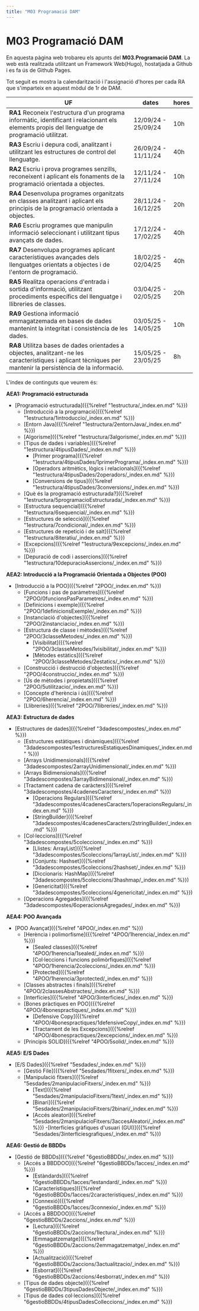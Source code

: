 ```yaml
---
title: "M03 Programació DAM"
---
```


# **M03 Programació DAM**

En aquesta pàgina web trobareu els apunts del **M03.Programació DAM**. La web està realitzada utilitzant un Framework Web(Hugo), hostatjada a Github i es fa ús de Github Pages.

Tot seguit es mostra la calendarització i l'assignació d'hores per cada RA que s'imparteix en aquest mòdul de 1r de DAM.

|UF|dates|hores|
|---|---|---|
|**RA1** Reconeix l'estructura d'un programa informàtic, identificant i relacionant els elements propis del llenguatge de programació utilitzat.|12/09/24 - 25/09/24|10h|
|**RA3** Escriu i depura codi, analitzant i utilitzant les estructures de control del llenguatge.|26/09/24 - 11/11/24|40h|
|**RA2** Escriu i prova programes senzills, reconeixent i aplicant els fonaments de la programació orientada a objectes.|12/11/24 - 27/11/24|10h|
|**RA4** Desenvolupa programes organitzats en classes analitzant i aplicant els principis de la programació orientada a objectes.|28/11/24 - 16/12/25|20h|
|**RA6** Escriu programes que manipulin informació seleccionant i utilitzant tipus avançats de dades.|17/12/24 - 17/02/25|40h|
|**RA7** Desenvolupa programes aplicant característiques avançades dels llenguatges orientats a objectes i de l'entorn de programació.|18/02/25 - 02/04/25|40h|
|**RA5** Realitza operacions d'entrada i sortida d'informació, utilitzant procediments específics del llenguatge i llibreries de classes.|03/04/25 - 02/05/25|20h|
|**RA9** Gestiona informació emmagatzemada en bases de dades mantenint la integritat i consistència de les dades.|03/05/25 - 14/05/25|10h|
|**RA8** Utilitza bases de dades orientades a objectes, analitzant-ne les característiques i aplicant tècniques per mantenir la persistència de la informació.|15/05/25 - 23/05/25|8h|


L'índex de continguts que veurem és:


**AEA1: Programació estructurada**
  + [Programació estructurada]({{%relref "1estructura/_index.en.md" %}})
    - [Introducció a la programació]({{%relref "1estructura/1introduccio/_index.en.md" %}})
    - [Entorn Java]({{%relref "1estructura/2entornJava/_index.en.md" %}})
    - [Algorisme]({{%relref "1estructura/3algorisme/_index.en.md" %}})
    - [Tipus de dades i variables]({{%relref "1estructura/4tipusDades/_index.en.md" %}})
        * [Primer programa]({{%relref "1estructura/4tipusDades/1primerPrograma/_index.en.md" %}})
        * [Operadors aritmètics, lògics i relacionals]({{%relref "1estructura/4tipusDades/2operadors/_index.en.md" %}})
        * [Conversions de tipus]({{%relref "1estructura/4tipusDades/3conversions/_index.en.md" %}})
    - [Què és la programació estructurada?]({{%relref "1estructura/5programacioEstructurada/_index.en.md" %}})
    - [Estructura sequencial]({{%relref "1estructura/6sequencial/_index.en.md" %}})
    - [Estructures de selecció]({{%relref "1estructura/7condicional/_index.en.md" %}})
    - [Estructures de repetició i de salt]({{%relref "1estructura/8iteratiu/_index.en.md" %}})
    - [Excepcions]({{%relref "1estructura/9excepcions/_index.en.md" %}})
    - [Depuració de codi i assercions]({{%relref "1estructura/10depuracioAssercions/_index.en.md" %}})


**AEA2: Introducció a la Programació Orientada a Objectes (POO)**
  + [Introducció a la POO]({{%relref "2POO/_index.en.md" %}})
    - [Funcions i pas de paràmetres]({{%relref "2POO/0funcionsPasParametres/_index.en.md" %}})
    - [Definicions i exemple]({{%relref "2POO/1definicionsExemple/_index.en.md" %}})
    - [Instanciació d'objectes]({{%relref "2POO/2instanciacio/_index.en.md" %}})
    - [Estructura de classe i mètodes]({{%relref "2POO/3classeMetodes/_index.en.md" %}})
        * [Visibilitat]({{%relref "2POO/3classeMetodes/1visibilitat/_index.en.md" %}})
        * [Mètodes estàtics]({{%relref "2POO/3classeMetodes/2estatics/_index.en.md" %}})
    - [Construcció i destrucció d'objectes]({{%relref "2POO/4construccio/_index.en.md" %}})
    - [Ús de mètodes i propietats]({{%relref "2POO/5utilitzacio/_index.en.md" %}})
    - [Concepte d'herència i ús]({{%relref "2POO/6herencia/_index.en.md" %}})
    - [Llibreries]({{%relref "2POO/7llibreries/_index.en.md" %}})


**AEA3: Estructura de dades**
  + [Estructures de dades]({{%relref "3dadescompostes/_index.en.md" %}})
    - [Estructures estàtiques i dinàmiques]({{%relref "3dadescompostes/1estructuresEstatiquesDinamiques/_index.en.md" %}})
    - [Arrays Unidimensionals]({{%relref "3dadescompostes/2arrayUnidimensional/_index.en.md" %}})
    - [Arrays Bidimensionals]({{%relref "3dadescompostes/3arrayBidimensional/_index.en.md" %}})
    - [Tractament cadena de caràcters]({{%relref "3dadescompostes/4cadenesCaracters/_index.en.md" %}})
        * [Operacions Regulars]({{%relref "3dadescompostes/4cadenesCaracters/1operacionsRegulars/_index.en.md" %}})
        * [StringBuilder]({{%relref "3dadescompostes/4cadenesCaracters/2stringBuilder/_index.en.md" %}})
    - [Col·leccions]({{%relref "3dadescompostes/5coleccions/_index.en.md" %}})
        * [Llistes: ArrayList]({{%relref "3dadescompostes/5coleccions/1arrayList/_index.en.md" %}})
        * [Conjunts: Hashset]({{%relref "3dadescompostes/5coleccions/2hashset/_index.en.md" %}})
        * [Diccionaris: HashMap]({{%relref "3dadescompostes/5coleccions/3hashmap/_index.en.md" %}})
        * [Genericitat]({{%relref "3dadescompostes/5coleccions/4genericitat/_index.en.md" %}})
    - [Operacions Agregades]({{%relref "3dadescompostes/6operacionsAgregades/_index.en.md" %}})

**AEA4: POO Avançada**
  + [POO Avançat]({{%relref "4POO/_index.en.md" %}})
    - [Herència i polimorfisme]({{%relref "4POO/1herencia/_index.en.md" %}})
        * [Sealed classes]({{%relref "4POO/1herencia/1sealed/_index.en.md" %}})
        * [Col·leccions i funcions polimòrfiques]({{%relref "4POO/1herencia/2coleccions/_index.en.md" %}})
        * [Protected]({{%relref "4POO/1herencia/3protected/_index.en.md" %}})
    - [Classes abstractes i finals]({{%relref "4POO/2classesAbstractes/_index.en.md" %}})
    - [Interfícies]({{%relref "4POO/3interficies/_index.en.md" %}})
    - [Bones pràctiques en POO]({{%relref "4POO/4bonespractiques/_index.en.md" %}})
        * [Defensive Copy]({{%relref "4POO/4bonespractiques/1defensiveCopy/_index.en.md" %}})
        * [Tractament de les Excepcions]({{%relref "4POO/4bonespractiques/2excepcions/_index.en.md" %}})
    - [Principis SOLID]({{%relref "4POO/5solid/_index.en.md" %}})

**AEA5: E/S Dades**
  + [E/S Dades]({{%relref "5esdades/_index.en.md" %}})
    - [Gestió File]({{%relref "5esdades/1fitxers/_index.en.md" %}})
    - [Manipulació fitxers]({{%relref "5esdades/2manipulacioFitxers/_index.en.md" %}})<br>
        * [Text]({{%relref "5esdades/2manipulacioFitxers/1text/_index.en.md" %}})   <br>
        * [Binari]({{%relref "5esdades/2manipulacioFitxers/2binari/_index.en.md" %}})<br>
        * [Accés aleatori]({{%relref "5esdades/2manipulacioFitxers/3accesAleatori/_index.en.md" %}}) 
    -[Interfícies gràfiques d'usuari (GUI)]({{%relref "5esdades/3interficiesgrafiques/_index.en.md" %}})




**AEA6: Gestió de BBDDs**
+ [Gestió de BBDDs]({{%relref "6gestioBBDDs/_index.en.md" %}})
    - [Accés a BBDDOO]({{%relref "6gestioBBDDs/1acces/_index.en.md" %}})
        * [Estàndards]({{%relref "6gestioBBDDs/1acces/1estandard/_index.en.md" %}})   
        * [Característiques]({{%relref "6gestioBBDDs/1acces/2caracteristiques/_index.en.md" %}})
        * [Connexió]({{%relref "6gestioBBDDs/1acces/3connexio/_index.en.md" %}}) 
    - [Accés a BBDDOO]({{%relref "6gestioBBDDs/2accions/_index.en.md" %}})
        * [Lectura]({{%relref "6gestioBBDDs/2accions/1lectura/_index.en.md" %}}) 
        * [Emmagatzematge]({{%relref "6gestioBBDDs/2accions/2emmagatzematge/_index.en.md" %}})   
        * [Actualització]({{%relref "6gestioBBDDs/2accions/3actualitzacio/_index.en.md" %}})
        * [Esborrat]({{%relref "6gestioBBDDs/2accions/4esborrat/_index.en.md" %}}) 
    - [Tipus de dades objecte]({{%relref "6gestioBBDDs/3tipusDadesObjecte/_index.en.md" %}})
    - [Tipus de dades col·leccions]({{%relref "6gestioBBDDs/4tipusDadesColleccions/_index.en.md" %}})

